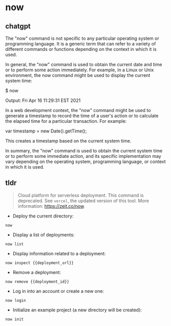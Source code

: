# now 
## chatgpt 
The "now" command is not specific to any particular operating system or programming language. It is a generic term that can refer to a variety of different commands or functions depending on the context in which it is used.

In general, the "now" command is used to obtain the current date and time or to perform some action immediately. For example, in a Linux or Unix environment, the now command might be used to display the current system time:

$ now

Output:
Fri Apr 16 11:29:31 EST 2021

In a web development context, the "now" command might be used to generate a timestamp to record the time of a user's action or to calculate the elapsed time for a particular transaction. For example:

var timestamp = new Date().getTime(); 

This creates a timestamp based on the current system time.

In summary, the "now" command is used to obtain the current system time or to perform some immediate action, and its specific implementation may vary depending on the operating system, programming language, or context in which it is used. 

## tldr 
 
> Cloud platform for serverless deployment.
> This command is deprecated. See `vercel`, the updated version of this tool.
> More information: <https://zeit.co/now>.

- Deploy the current directory:

`now`

- Display a list of deployments:

`now list`

- Display information related to a deployment:

`now inspect {{deployment_url}}`

- Remove a deployment:

`now remove {{deployment_id}}`

- Log in into an account or create a new one:

`now login`

- Initialize an example project (a new directory will be created):

`now init`
